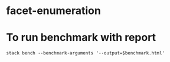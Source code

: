 # facet-enumeration


# To run benchmark with report
    stack bench --benchmark-arguments '--output=$benchmark.html'
